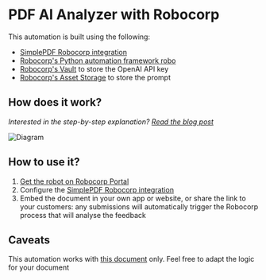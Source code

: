 # PDF AI Analyzer with Robocorp

This automation is built using the following:
- [SimplePDF Robocorp integration](https://simplepdf.eu/help/how-to/using-the-robocorp-integration-to-analyse-your-documents-with-ai)
- [Robocorp's Python automation framework robo](https://github.com/robocorp/robo)
- [Robocorp's Vault](https://robocorp.com/docs/development-guide/variables-and-secrets/vault) to store the OpenAI API key
- [Robocorp's Asset Storage](https://robocorp.com/docs/control-room/asset-storage) to store the prompt

## How does it work?
_Interested in the step-by-step explanation? [Read the blog post](https://simplepdf.eu/help/how-to/use-the-robocorp-integration-to-leverage-ai-in-your-intelligent-document-processing-workflow)_

![Diagram](https://cdn.simplepdf.eu/simple-pdf/assets/help/robocorp-simplepdf-integration-openai-automation-diagram.png)

## How to use it?

1. [Get the robot on Robocorp Portal](https://robocorp.com/portal/robot/simplepdf/pdf-ai-analyzer-with-robocorp)
2. Configure the [SimplePDF Robocorp integration](https://simplepdf.eu/help/how-to/use-the-robocorp-integration-to-leverage-ai-in-your-intelligent-document-processing-workflow#configuring-the-integration)
3. Embed the document in your own app or website, or share the link to your customers: any submissions will automatically trigger the Robocorp process that will analyse the feedback


## Caveats

This automation works with [this document](https://cdn.simplepdf.eu/simple-pdf/assets/restaurant_feedback.pdf) only. Feel free to adapt the logic for your document